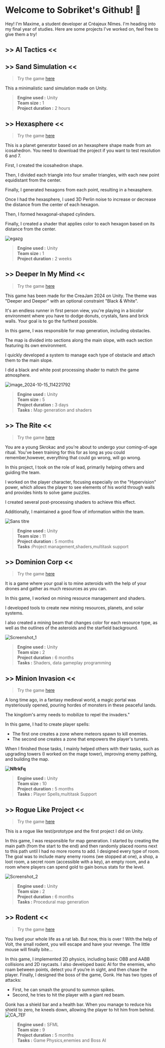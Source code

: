 # Welcome to Sobriket's Github! 👋

Hey! I'm Maxime, a student developer at Créajeux Nîmes. I'm heading into my final year of studies. Here are some projects I've worked on, feel free to give them a try! 
## >> AI Tactics <<

## >> Sand Simulation <<

> Try the game [here](https://sobriket.itch.io/sand-simulation)

This a minimalistic sand simulation made on Unity.

<blockquote>
<b>Engine used :</b>  Unity<br>
<b>Team size :</b> 1 <br>
<b>Project duration :</b> 2 hours
</blockquote>

## >> Hexasphere <<

> Try the game [here](https://sobriket.itch.io/hexasphere)

This is a planet generator based on an hexasphere shape made from an icosahedron.
You need to download the project if you want to test resolution 6 and 7.

First, I created the icosahedron shape.

Then, I divided each triangle into four smaller triangles, with each new point equidistant from the center. 

Finally, I generated hexagons from each point, resulting in a hexasphere.

Once I had the hexasphere, I used 3D Perlin noise to increase or decrease the distance from the center of each hexagon.

Then, I formed hexagonal-shaped cylinders. 

Finally, I created a shader that applies color to each hexagon based on its distance from the center.

![egazg](https://github.com/user-attachments/assets/d5c430b3-057b-43aa-aa63-4170943d8a6c)

<blockquote>
<b>Engine used :</b>  Unity<br>
<b>Team size :</b> 1 <br>
<b>Project duration :</b> 2 weeks
</blockquote>

## >> Deeper In My Mind <<

> Try the game [here](https://sobriket.itch.io/dimm)

This game has been made for the CreaJam 2024 on Unity. 
The theme was "Deeper and Deeper" with an optional constraint "Black & White".

It's an endless runner in first person view, you're playing in a bicolor environment where you have to dodge donuts, crystals, fans and brick walls. 
Your goal is to go the furthest possible.

In this game, I was responsible for map generation, including obstacles.

The map is divided into sections along the main slope, with each section featuring its own environment.

I quickly developed a system to manage each type of obstacle and attach them to the main slope.

I did a black and white post processing shader to match the game atmosphere.

![image_2024-10-15_114221792](https://github.com/user-attachments/assets/2be74d62-1db3-4712-871e-35ba4b0c1827)

<blockquote>
<b>Engine used :</b>  Unity<br>
<b>Team size :</b> 5 <br>
<b>Project duration :</b> 3 days<br>
<b>Tasks :</b> Map generation and shaders
</blockquote>

## >> The Rite <<

> Try the game [here](https://sobriket.itch.io/the-rite)

You are a young Skrokac and you're about to undergo your coming-of-age ritual.
You've been training for this for as long as you could remember,however, everything that could go wrong, will go wrong.

In this project, I took on the role of lead, primarily helping others and guiding the team.

I worked on the player character, focusing especially on the "Hypervision" power, which allows the player to see elements of his world through walls and provides hints to solve game puzzles.

I created several post-processing shaders to achieve this effect.

Additionally, I maintained a good flow of information within the team.

![Sans titre](https://github.com/user-attachments/assets/f46a7ccc-e81e-4568-97ab-bafeeecd35ea)

<blockquote>
<b>Engine used :</b>  Unity<br>
<b>Team size :</b> 11 <br>
<b>Project duration :</b> 5 months<br>
<b>Tasks :</b>Project management,shaders,multitask support
</blockquote>

## >> Dominion Corp <<

> Try the game [here](https://sobriket.itch.io/dominion)

It is a game where your goal is to mine asteroids with the help of your drones and gather as much resources as you can.

In this game, I worked on mining resource management and shaders. 

I developed tools to create new mining resources, planets, and solar systems. 

I also created a mining beam that changes color for each resource type, as well as the outlines of the asteroids and the starfield background. 

![Screenshot_1](https://github.com/user-attachments/assets/3b1d3975-def5-44b4-b6d2-53b802b7e402)

<blockquote>
<b>Engine used :</b>  Unity<br>
<b>Team size :</b> 2 <br>
<b>Project duration :</b> 6 months<br>
<b>Tasks :</b> Shaders, data gameplay programming 
</blockquote>

## >> Minion Invasion <<

> Try the game [here](https://sobriket.itch.io/minion-invasion)

A long time ago, in a fantasy medieval world, a magic portal was mysteriously opened, pouring hordes of monsters in these peaceful lands. 

The kingdom's army needs to mobilize to repel the invaders."

In this game, I had to create player spells:

- The first one creates a zone where meteors spawn to kill enemies.
- The second one creates a zone that empowers the player's turrets.

When I finished those tasks, I mainly helped others with their tasks, such as upgrading towers (I worked on the mage tower), improving enemy pathing, and building the map.

<b>![NRrkFq](https://github.com/user-attachments/assets/f8bd76b7-26ba-4cd5-adc5-efe55a85da0c)</b>
<!--
<b>![UQCsJh](https://github.com/user-attachments/assets/e8f5f05e-85fd-4adf-8fd8-f178ffa0fde9)</b>

<b>![ZSA1V5](https://github.com/user-attachments/assets/f28430fb-deaf-4191-a46b-85f715a79ac9)</b>

<b>![ezG9xH](https://github.com/user-attachments/assets/e7339b94-d7a5-4379-992c-c176f93b91e0)</b>

<b>![07HMpR](https://github.com/user-attachments/assets/e2e33284-ef18-43c0-a1d3-fb2047aeab4e)</b>
-->
<blockquote>
<b>Engine used :</b>  Unity<br>
<b>Team size :</b> 10 <br>
<b>Project duration :</b> 5 months<br>
<b>Tasks :</b> Player Spells,multitask Support
</blockquote>

## >> Rogue Like Project <<

> Try the game [here](https://sobriket.itch.io/rogue-like-test)

This is a rogue like test/prototype and the first project I did on Unity.

In this game, I was responsible for map generation. 
I started by creating the main path (from the start to the end) and then randomly placed rooms next to this path until I had no more rooms to add.
I designed every type of room. The goal was to include many enemy rooms (we stopped at one), a shop, a loot room, a secret room (accessible with a key), an empty room, and a room where players can spend gold to gain bonus stats for the level.

![Screenshot_2](https://github.com/user-attachments/assets/5dd38790-a963-46ba-a4a1-456ac09f7c66)

<blockquote>
<b>Engine used :</b>  Unity<br>
<b>Team size :</b> 2 <br>
<b>Project duration :</b> 6 months<br>
<b>Tasks :</b> Procedural map generation 
</blockquote>

## >> Rodent <<

> Try the game [here](https://sobriket.itch.io/rodent)

You lived your whole life as a rat lab. But now, this is over ! With the help of Volt, the small rodent, you will escape and have your revenge.
The little mouse will finally bite...

In this game, I implemented 2D physics, including basic OBB and AABB collisions and 2D raycasts. 
I also developed basic AI for the enemies, who roam between points, detect you if you’re in sight, and then chase the player. 
Finally, I designed the boss of the game, Gonk. 
He has two types of attacks:

- First, he can smash the ground to summon spikes. 
- Second, he tries to hit the player with a giant red beam.

 Gonk has a shield bar and a health bar. When you manage to reduce his shield to zero, he kneels down, allowing the player to hit him from behind.
![CA_7EF](https://github.com/user-attachments/assets/5e9db41a-44fe-4d61-b9d4-f01dc66e4f50)

<blockquote>

<b>Engine used :</b>  SFML<br>
<b>Team size :</b> 9 <br>
<b>Project duration :</b> 5 months<br>
<b>Tasks :</b> Game Physics,enemies and Boss AI
</blockquote>
<!--
**Sobriket/Sobriket** is a ✨ _special_ ✨ repository because its `README.md` (this file) appears on your GitHub profile.

Here are some ideas to get you started:

- 🔭 I’m currently working on ...
- 🌱 I’m currently learning ...
- 👯 I’m looking to collaborate on ...
- 🤔 I’m looking for help with ...
- 💬 Ask me about ...
- 📫 How to reach me: ...
- 😄 Pronouns: ...
- ⚡ Fun fact: ...
-->
